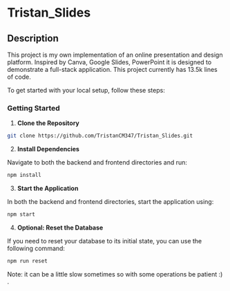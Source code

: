 # Tristan_Slides

## Description

This project is my own implementation of an online presentation and design platform. 
Inspired by Canva, Google Slides, PowerPoint it is designed to demonstrate a full-stack application.
This project currently has 13.5k lines of code.

To get started with your local setup, follow these steps:

### Getting Started

1. **Clone the Repository**

```bash
git clone https://github.com/TristanCM347/Tristan_Slides.git
```

2. **Install Dependencies**

Navigate to both the backend and frontend directories and run:

```bash
npm install
```

3. **Start the Application**

In both the backend and frontend directories, start the application using:

```bash
npm start
```

4. **Optional: Reset the Database**

If you need to reset your database to its initial state, you can use the following command:
```bash
npm run reset
```
Note: it can be a little slow sometimes so with some operations be patient :) .
